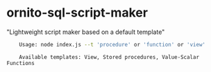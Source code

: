 # ornito-sql-script-maker

"Lightweight script maker based on a default template"

```sh
	Usage: node index.js --t 'procedure' or 'function' or 'view'
```

```h3
	Available templates: View, Stored procedures, Value-Scalar Functions
```